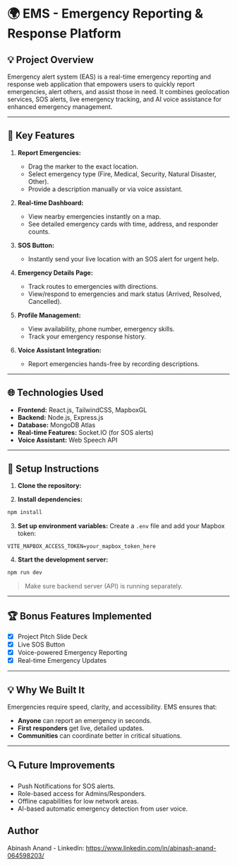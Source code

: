 # 🌍 EMS - Emergency Reporting & Response Platform

## 💡 Project Overview

Emergency alert system (EAS) is a real-time emergency reporting and response web application that empowers users to quickly report emergencies, alert others, and assist those in need.
It combines geolocation services, SOS alerts, live emergency tracking, and AI voice assistance for enhanced emergency management.

---

## 🔗 Key Features

1. **Report Emergencies:**

   - Drag the marker to the exact location.
   - Select emergency type (Fire, Medical, Security, Natural Disaster, Other).
   - Provide a description manually or via voice assistant.

2. **Real-time Dashboard:**

   - View nearby emergencies instantly on a map.
   - See detailed emergency cards with time, address, and responder counts.

3. **SOS Button:**

   - Instantly send your live location with an SOS alert for urgent help.

4. **Emergency Details Page:**

   - Track routes to emergencies with directions.
   - View/respond to emergencies and mark status (Arrived, Resolved, Cancelled).

5. **Profile Management:**

   - View availability, phone number, emergency skills.
   - Track your emergency response history.

6. **Voice Assistant Integration:**
   - Report emergencies hands-free by recording descriptions.

---

## 🌐 Technologies Used

- **Frontend:** React.js, TailwindCSS, MapboxGL
- **Backend:** Node.js, Express.js
- **Database:** MongoDB Atlas
- **Real-time Features:** Socket.IO (for SOS alerts)
- **Voice Assistant:** Web Speech API

---

## 🔖 Setup Instructions

1. **Clone the repository:**

2. **Install dependencies:**

```bash
npm install
```

3. **Set up environment variables:**
   Create a `.env` file and add your Mapbox token:

```
VITE_MAPBOX_ACCESS_TOKEN=your_mapbox_token_here
```

4. **Start the development server:**

```bash
npm run dev
```

> Make sure backend server (API) is running separately.

---

## 🏆 Bonus Features Implemented

- [x] Project Pitch Slide Deck
- [x] Live SOS Button
- [x] Voice-powered Emergency Reporting
- [x] Real-time Emergency Updates

---

## 💡 Why We Built It

Emergencies require speed, clarity, and accessibility. EMS ensures that:

- **Anyone** can report an emergency in seconds.
- **First responders** get live, detailed updates.
- **Communities** can coordinate better in critical situations.

---

## 🔍 Future Improvements

- Push Notifications for SOS alerts.
- Role-based access for Admins/Responders.
- Offline capabilities for low network areas.
- AI-based automatic emergency detection from user voice.

## Author
Abinash Anand - LinkedIn: https://www.linkedin.com/in/abinash-anand-064598203/
